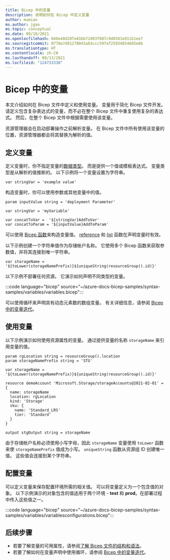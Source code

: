 ```yaml
---
title: Bicep 中的变量
description: 说明如何在 Bicep 中定义变量
author: mumian
ms.author: jgao
ms.topic: conceptual
ms.date: 09/10/2021
ms.openlocfilehash: 040e40d20fe81bb72493f087c9d0583a911b1ee7
ms.sourcegitcommit: 0770a7d91278043a83ccc597af25934854605e8b
ms.translationtype: HT
ms.contentlocale: zh-CN
ms.lasthandoff: 09/13/2021
ms.locfileid: "124733338"
---
```

# <a name="variables-in-bicep"></a>Bicep 中的变量

本文介绍如何在 Bicep 文件中定义和使用变量。 变量用于简化 Bicep 文件开发。 请定义包含复杂表达式的变量，而不必在整个 Bicep 文件中重复使用复杂的表达式。 然后，在整个 Bicep 文件中根据需要使用该变量。

资源管理器会在启动部署操作之前解析变量。 在 Bicep 文件中所有使用该变量的位置，资源管理器都会将其替换为解析的值。

## <a name="define-variable"></a>定义变量

定义变量时，你不指定变量的[数据类型](data-types.md)。 而是提供一个值或模板表达式。 变量类型是从解析的值推断的。 以下示例将一个变量设置为字符串。

```bicep
var stringVar = 'example value'
```

构造变量时，你可以使用参数或其他变量中的值。

```bicep
param inputValue string = 'deployment Parameter'

var stringVar = 'myVariable'

var concatToVar =  '${stringVar}AddToVar'
var concatToParam = '${inputValue}AddToParam'
```

可以使用 [Bicep 函数](bicep-functions.md)来构造变量值。 [reference](bicep-functions-resource.md#reference) 和 [list](bicep-functions-resource.md#list) 函数在声明变量时有效。

以下示例创建一个字符串值作为存储帐户名称。 它使用多个 Bicep 函数来获取参数值，并将其连接到唯一字符串。

```bicep
var storageName = '${toLower(storageNamePrefix)}${uniqueString(resourceGroup().id)}'
```

以下示例不部署任何资源。 它演示如何声明不同类型的变量。

:::code language="bicep" source="~/azure-docs-bicep-samples/syntax-samples/variables/variables.bicep":::

可以使用循环来声明具有动态元素数的数组变量。 有关详细信息，请参阅 [Bicep 中的变量迭代](loop-variables.md)。

## <a name="use-variable"></a>使用变量

以下示例演示如何使用资源属性的变量。 通过提供变量的名称 `storageName` 来引用变量的值。

```bicep
param rgLocation string = resourceGroup().location
param storageNamePrefix string = 'STG'

var storageName = '${toLower(storageNamePrefix)}${uniqueString(resourceGroup().id)}'

resource demoAccount 'Microsoft.Storage/storageAccounts@2021-02-01' = {
  name: storageName
  location: rgLocation
  kind: 'Storage'
  sku: {
    name: 'Standard_LRS'
    tier: 'Standard'
  }
}

output stgOutput string = storageName
```

由于存储帐户名称必须使用小写字母，因此 `storageName` 变量使用 `toLower` 函数来使 `storageNamePrefix` 值成为小写。 `uniqueString` 函数从资源组 ID 创建唯一值。 这些值会连接到某个字符串。

## <a name="configuration-variables"></a>配置变量

可以定义变量来保存配置环境所需的相关值。 可以将变量定义为一个包含值的对象。 以下示例演示的对象包含的值适用于两个环境 - **test** 和 **prod**。在部署过程中传入这些值之一。

:::code language="bicep" source="~/azure-docs-bicep-samples/syntax-samples/variables/variablesconfigurations.bicep":::

## <a name="next-steps"></a>后续步骤

- 若要了解变量的可用属性，请参阅[了解 Bicep 文件的结构和语法](file.md)。
- 若要了解如何在变量声明中使用循环，请参阅 [Bicep 中的变量迭代](loop-variables.md)。
